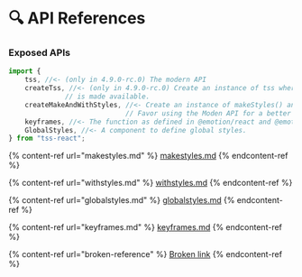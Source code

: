 # 🔍 API References

### Exposed APIs

```typescript
import {
    tss, //<- (only in 4.9.0-rc.0) The modern API 
    createTss, //<- (only in 4.9.0-rc.0) Create an instance of tss where your context, usualy a dynamic theme
              // is made available.  
    createMakeAndWithStyles, //<- Create an instance of makeStyles() and withStyles() for your theme.
                             // Favor using the Moden API for a better Devloper experience.
    keyframes, //<- The function as defined in @emotion/react and @emotion/css
    GlobalStyles, //<- A component to define global styles. 
} from "tss-react";
```

{% content-ref url="makestyles.md" %}
[makestyles.md](makestyles.md)
{% endcontent-ref %}

{% content-ref url="withstyles.md" %}
[withstyles.md](withstyles.md)
{% endcontent-ref %}

{% content-ref url="globalstyles.md" %}
[globalstyles.md](globalstyles.md)
{% endcontent-ref %}

{% content-ref url="keyframes.md" %}
[keyframes.md](keyframes.md)
{% endcontent-ref %}

{% content-ref url="broken-reference" %}
[Broken link](broken-reference)
{% endcontent-ref %}
